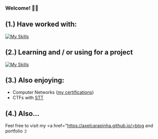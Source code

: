 ### Welcome! 👨‍💻

## (1.) Have worked with:
[![My Skills](https://skillicons.dev/icons?i=c,java,py,bash,docker,azure,ansible,postgresql,flask,html,js,css)](https://skillicons.dev)

## (2.) Learning and / or using for a project
[![My Skills](https://skillicons.dev/icons?i=kali,raspberrypi)](https://skillicons.dev) <br />

## (3.) Also enjoying:
- Computer Networks (<a href="https://www.credly.com/users/axel-carapinha">my certifications</a>)
- CTFs with <a href="https://sectt.github.io/">STT</a>
## (4.) Also...
Feel free to visit my <a href="https://axelcarapinha.github.io/>blog and portfolio</a> :)
